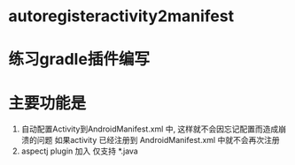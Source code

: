 # autoregisteractivity2manifest
# 练习gradle插件编写 
# 主要功能是
1. 自动配置Activity到AndroidManifest.xml 中, 这样就不会因忘记配置而造成崩溃的问题
 如果activity 已经注册到 AndroidManifest.xml 中就不会再次注册
2. aspectj plugin 加入 仅支持 *.java